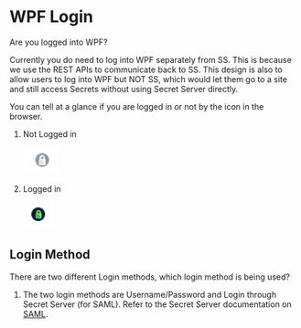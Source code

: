 [title]: # (Login)
[tags]: # (WPF, troubleshooting)
[priority]: # (82)
# WPF Login

Are you logged into WPF?

Currently you do need to log into WPF separately from SS. This is because we use the REST APIs to communicate back to SS. This design is also to allow users to log into WPF but NOT SS, which would let them go to a site and still access Secrets without using Secret Server directly.

You can tell at a glance if you are logged in or not by the icon in the browser.

1. Not Logged in

   ![](images/75f035d8078d87bccb813970fc4b4eaa.png)
1. Logged in

   ![](images/b8c444ca436812a3e466b42bc1231419.png)

## Login Method

There are two different Login methods, which login method is being used?

1. The two login methods are Username/Password and Login through Secret Server (for SAML). Refer to the Secret Server documentation on [SAML](https://thy.center/ss/link/SAMLWPFauth).

<!--Are there other authentication processes involved in the normal Secret Server Login? For example, are they using DUO? Okta?
-->
